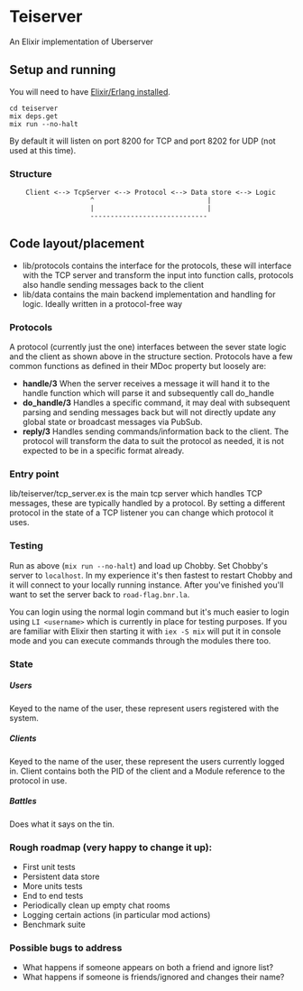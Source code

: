 # Teiserver

An Elixir implementation of Uberserver

## Setup and running

You will need to have [Elixir/Erlang installed](https://elixir-lang.org/install.html).

```
cd teiserver
mix deps.get
mix run --no-halt
```

By default it will listen on port 8200 for TCP and port 8202 for UDP (not used at this time).

### Structure
```
    Client <--> TcpServer <--> Protocol <--> Data store <--> Logic
                    ^                            |
                    |                            |
                    -----------------------------
```

## Code layout/placement
- lib/protocols contains the interface for the protocols, these will interface with the TCP server and transform the input into function calls, protocols also handle sending messages back to the client
- lib/data contains the main backend implementation and handling for logic. Ideally written in a protocol-free way

### Protocols
A protocol (currently just the one) interfaces between the sever state logic and the client as shown above in the structure section. Protocols have a few common functions as defined in their MDoc property but loosely are:
- **handle/3** When the server receives a message it will hand it to the handle function which will parse it and subsequently call do_handle
- **do_handle/3** Handles a specific command, it may deal with subsequent parsing and sending messages back but will not directly update any global state or broadcast messages via PubSub.
- **reply/3** Handles sending commands/information back to the client. The protocol will transform the data to suit the protocol as needed, it is not expected to be in a specific format already.

### Entry point
lib/teiserver/tcp_server.ex is the main tcp server which handles TCP messages, these are typically handled by a protocol. By setting a different protocol in the state of a TCP listener you can change which protocol it uses.

### Testing
Run as above (`mix run --no-halt`) and load up Chobby. Set Chobby's server to `localhost`. In my experience it's then fastest to restart Chobby and it will connect to your locally running instance. After you've finished you'll want to set the server back to `road-flag.bnr.la`.

You can login using the normal login command but it's much easier to login using `LI <username>` which is currently in place for testing purposes. If you are familiar with Elixir then starting it with `iex -S mix` will put it in console mode and you can execute commands through the modules there too.

### State
##### Users
Keyed to the name of the user, these represent users registered with the system.

##### Clients
Keyed to the name of the user, these represent the users currently logged in. Client contains both the PID of the client and a Module reference to the protocol in use.

##### Battles
Does what it says on the tin.

### Rough roadmap (very happy to change it up):
- First unit tests
- Persistent data store
- More units tests
- End to end tests
- Periodically clean up empty chat rooms
- Logging certain actions (in particular mod actions)
- Benchmark suite

### Possible bugs to address
- What happens if someone appears on both a friend and ignore list?
- What happens if someone is friends/ignored and changes their name?